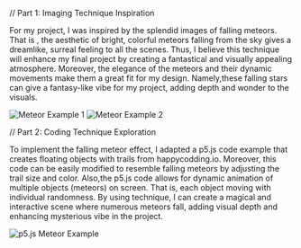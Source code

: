 
// Part 1: Imaging Technique Inspiration

For my project, I was inspired by the splendid images of falling meteors. That is , the aesthetic of bright, colorful meteors falling from the sky gives a dreamlike, surreal feeling to all the scenes. Thus, I believe this technique will enhance my final project by creating a fantastical and visually appealing atmosphere. Moreover, the elegance of the meteors and their dynamic movements make them a great fit for my design. Namely,these falling stars can give a fantasy-like vibe for my project, adding depth and wonder to the visuals.

![Meteor Example 1]("C:\Users\a\Documents\GitHub\w10\w10\assests\p1.png")
![Meteor Example 2]("C:\Users\a\Documents\GitHub\w10\w10\assests\p2.png")

// Part 2: Coding Technique Exploration

To implement the falling meteor effect, I adapted a p5.js code example that creates floating objects with trails from happycodding.io. Moreover, this code can be easily modified to resemble falling meteors by adjusting the trail size and color. Also,the p5.js code allows for dynamic animation of multiple objects (meteors) on screen. That is, each object moving with individual randomness. By using  technique, I can create a magical and interactive scene where numerous meteors fall, adding visual depth and enhancing mysterious vibe in the project.

![p5.js Meteor Example]([path-to-your-p5js-output](https://happycoding.io/tutorials/p5js/creating-classes/ghosts))


